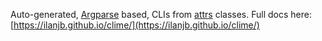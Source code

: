 Auto-generated, [Argparse](https://docs.python.org/3/library/argparse.html) based, 
CLIs from [attrs](https://www.attrs.org/en/stable/) classes.
Full docs here: [https://ilanjb.github.io/clime/](https://ilanjb.github.io/clime/)
